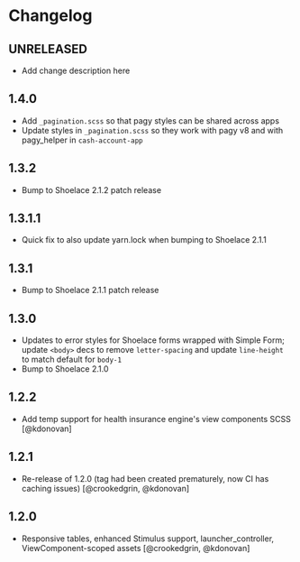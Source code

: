# Changelog

## UNRELEASED
* Add change description here

## 1.4.0
* Add `_pagination.scss` so that pagy styles can be shared across apps
* Update styles in `_pagination.scss` so they work with pagy v8 and with pagy_helper in `cash-account-app`

## 1.3.2
* Bump to Shoelace 2.1.2 patch release

## 1.3.1.1
* Quick fix to also update yarn.lock when bumping to Shoelace 2.1.1

## 1.3.1
* Bump to Shoelace 2.1.1 patch release

## 1.3.0
* Updates to error styles for Shoelace forms wrapped with Simple Form; update `<body>` decs to remove `letter-spacing` and update `line-height` to match default for `body-1`
* Bump to Shoelace 2.1.0

## 1.2.2
* Add temp support for health insurance engine's view components SCSS [@kdonovan]

## 1.2.1
* Re-release of 1.2.0 (tag had been created prematurely, now CI has caching issues) [@crookedgrin, @kdonovan]

## 1.2.0
* Responsive tables, enhanced Stimulus support, launcher_controller, ViewComponent-scoped assets [@crookedgrin, @kdonovan]
